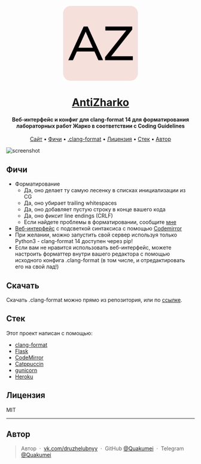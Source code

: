 <h1 align="center">
  <br>
  <a href="https://antizharko.herokuapp.com"><img src="static/android-chrome-512x512.png" alt="Jarkotik" width="200"></a>
  <br>
  <br>
  <a href="https://antizharko.herokuapp.com">AntiZharko</a>
  <br>
</h1>

<h4 align="center">Веб-интерфейс и конфиг для clang-format 14 для форматирования лабораторных работ Жарко в соответствии с Coding Guidelines</h4>

<p align="center">
  <a href="https://antizharko.herokuapp.com">Сайт</a> •
  <a href="#фичи">Фичи</a> •
  <a href="#скачать">.clang-format</a> •
  <a href="#лицензия">Лицензия</a> •
  <a href="#стек">Стек</a> •
  <a href="#автор">Автор</a>
</p>

![screenshot](docs/demonstration.gif)

## Фичи

- Форматирование
  - Да, оно делает ту самую лесенку в списках инициализации из CG
  - Да, оно убирает trailing whitespaces
  - Да, оно добавляет пустую строку в конце вашего кода
  - Да, оно фиксит line endings (CRLF)
  - Если найдете проблемы в форматировании, сообщите [мне](https://vk.com/druzhelubnyy)
- [Веб-интерфейс](https://antizharko.herokuapp.com) с подсветкой синтаксиса с помощью [Codemirror](https://codemirror.net/)
- При желании, можно запустить свой сервер используя только Python3 - clang-format 14 доступен через pip!
- Если вам не нравится использовать веб-интерфейс, можете настроить форматтер внутри вашего редактора с помощью исходного конфига .clang-format (в том числе, и отредактировать его на свой лад!)

## Скачать

Скачать .clang-format можно прямо из репозитория, или по [ссылке](.clang-format).

## Стек

Этот проект написан с помощью:

- [clang-format](https://clang.llvm.org/docs/ClangFormat.html)
- [Flask](https://flask.palletsprojects.com/en/2.1.x/)
- [CodeMirror](http://codemirror.net/)
- [Catppuccin](https://github.com/catppuccin/catppuccin)
- [gunicorn](https://gunicorn.org/)
- [Heroku](https://www.heroku.com)

## Лицензия

MIT

---

## Автор

> Автор &nbsp;&middot;&nbsp; [vk.com/druzhelubnyy](https://vk.com/id388032588) &nbsp;&middot;&nbsp;
> GitHub [@Quakumei](https://github.com/Quakumei) &nbsp;&middot;&nbsp;
> Telegram [@Quakumei](https://telegram.me/Quakumei)

